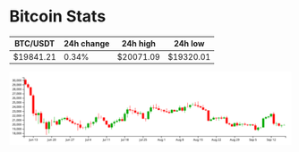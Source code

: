 # Bitcoin Stats

BTC/USDT|24h change|24h high|24h low|
|---|---|---|---|
|$19841.21|0.34%|$20071.09|$19320.01|

<img src="./chart.svg">
